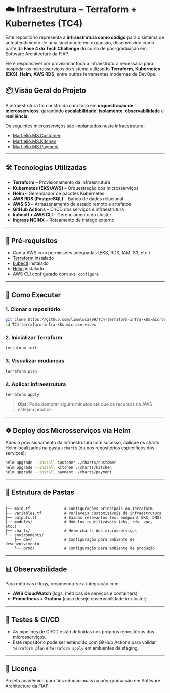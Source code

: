 # ☁️ Infraestrutura – Terraform + Kubernetes (TC4)

Este repositório representa a **infraestrutura como código** para o sistema de autoatendimento de uma lanchonete em expansão, desenvolvido como parte da **Fase 4 do Tech Challenge** do curso de pós-graduação em Software Architecture da FIAP.

Ele é responsável por provisionar toda a infraestrutura necessária para hospedar os microsserviços do sistema utilizando **Terraform**, **Kubernetes (EKS)**, **Helm**, **AWS RDS**, entre outras ferramentas modernas de DevOps.

## 📦 Visão Geral do Projeto

A infraestrutura foi construída com foco em **orquestração de microsserviços**, garantindo **escalabilidade**, **isolamento**, **observabilidade** e **resiliência**. 

Os seguintes microsserviços são implantados nesta infraestrutura:

- [Martiello.MS.Customer](https://github.com/feligra/Martiello.MS.Customer)
- [Martiello.MS.Kitchen](https://github.com/feligra/Martiello.MS.Kitchen)
- [Martiello.MS.Payment](https://github.com/feligra/Martiello.MS.Payment)

---

## 🛠️ Tecnologias Utilizadas

- **Terraform** – Provisionamento da infraestrutura
- **Kubernetes (EKS/AWS)** – Orquestração dos microsserviços
- **Helm** – Gerenciador de pacotes Kubernetes
- **AWS RDS (PostgreSQL)** – Banco de dados relacional
- **AWS S3** – Armazenamento de estado remoto e artefatos
- **GitHub Actions** – CI/CD dos serviços e infraestrutura
- **kubectl + AWS CLI** – Gerenciamento do cluster
- **Ingress NGINX** – Roteamento de tráfego externo

---

## 🧩 Pré-requisitos

- Conta AWS com permissões adequadas (EKS, RDS, IAM, S3, etc.)
- [Terraform](https://developer.hashicorp.com/terraform/downloads) instalado
- [kubectl](https://kubernetes.io/docs/tasks/tools/) instalado
- [Helm](https://helm.sh/docs/intro/install/) instalado
- AWS CLI configurado com `aws configure`

---

## 🚀 Como Executar

### 1. Clonar o repositório

```bash
git clone https://github.com/limalucas99/TC4-terraform-infra-k8s-microservices.git
cd TC4-terraform-infra-k8s-microservices
```

### 2. Inicializar Terraform

```bash
terraform init
```

### 3. Visualizar mudanças

```bash
terraform plan
```

### 4. Aplicar infraestrutura

```bash
terraform apply
```

> **Obs:** Pode demorar alguns minutos até que os recursos na AWS estejam prontos.

---

## ☸️ Deploy dos Microsserviços via Helm

Após o provisionamento da infraestrutura com sucesso, aplique os charts Helm localizados na pasta `/charts` (ou nos repositórios específicos dos serviços):

```bash
helm upgrade --install customer ./charts/customer
helm upgrade --install kitchen ./charts/kitchen
helm upgrade --install payment ./charts/payment
```

---

## 📁 Estrutura de Pastas

```
.
├── main.tf               # Configurações principais do Terraform
├── variables.tf          # Variáveis customizáveis da infraestrutura
├── outputs.tf            # Saídas relevantes (ex: endpoint EKS, DNS)
├── modules/              # Módulos reutilizáveis (eks, rds, vpc, etc.)
├── charts/               # Helm charts dos microsserviços
└── environments/
    ├── dev/              # Configuração para ambiente de desenvolvimento
    └── prod/             # Configuração para ambiente de produção
```

---

## 📊 Observabilidade

Para métricas e logs, recomenda-se a integração com:

- **AWS CloudWatch** (logs, métricas de serviços e containers)
- **Prometheus + Grafana** (caso deseje observabilidade in-cluster)

---

## 🧪 Testes & CI/CD

- As pipelines de CI/CD estão definidas nos próprios repositórios dos microsserviços.
- Este repositório pode ser estendido com GitHub Actions para validar `terraform plan` e `terraform apply` em ambientes de staging.

---

## 📄 Licença

Projeto acadêmico para fins educacionais na pós-graduação em Software Architecture da FIAP.
